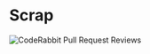 # Scrap
![CodeRabbit Pull Request Reviews](https://img.shields.io/coderabbit/prs/github/Sidik-Bilardi/Scrap?utm_source=oss&utm_medium=github&utm_campaign=Sidik-Bilardi%2FScrap&labelColor=171717&color=FF570A&link=https%3A%2F%2Fcoderabbit.ai&label=CodeRabbit+Reviews)